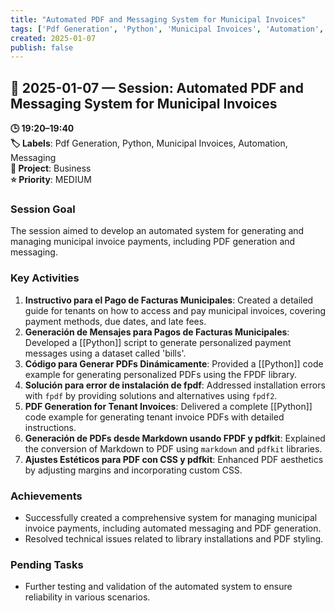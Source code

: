 ```yaml
---
title: "Automated PDF and Messaging System for Municipal Invoices"
tags: ['Pdf Generation', 'Python', 'Municipal Invoices', 'Automation', 'Messaging']
created: 2025-01-07
publish: false
---
```


## 📅 2025-01-07 — Session: Automated PDF and Messaging System for Municipal Invoices

**🕒 19:20–19:40**  
**🏷️ Labels**: Pdf Generation, Python, Municipal Invoices, Automation, Messaging  
**📂 Project**: Business  
**⭐ Priority**: MEDIUM  


### Session Goal
The session aimed to develop an automated system for generating and managing municipal invoice payments, including PDF generation and messaging.

### Key Activities
1. **Instructivo para el Pago de Facturas Municipales**: Created a detailed guide for tenants on how to access and pay municipal invoices, covering payment methods, due dates, and late fees.
2. **Generación de Mensajes para Pagos de Facturas Municipales**: Developed a [[Python]] script to generate personalized payment messages using a dataset called 'bills'.
3. **Código para Generar PDFs Dinámicamente**: Provided a [[Python]] code example for generating personalized PDFs using the FPDF library.
4. **Solución para error de instalación de fpdf**: Addressed installation errors with `fpdf` by providing solutions and alternatives using `fpdf2`.
5. **PDF Generation for Tenant Invoices**: Delivered a complete [[Python]] code example for generating tenant invoice PDFs with detailed instructions.
6. **Generación de PDFs desde Markdown usando FPDF y pdfkit**: Explained the conversion of Markdown to PDF using `markdown` and `pdfkit` libraries.
7. **Ajustes Estéticos para PDF con CSS y pdfkit**: Enhanced PDF aesthetics by adjusting margins and incorporating custom CSS.

### Achievements
- Successfully created a comprehensive system for managing municipal invoice payments, including automated messaging and PDF generation.
- Resolved technical issues related to library installations and PDF styling.

### Pending Tasks
- Further testing and validation of the automated system to ensure reliability in various scenarios.
